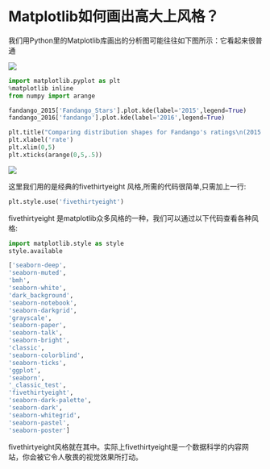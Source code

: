 # Matplotlib如何画出高大上风格？

我们用Python里的Matplotlib库画出的分析图可能往往如下图所示：它看起来很普通

![](https://shengbucket.oss-cn-hangzhou.aliyuncs.com/pics/OgACz.jpg)

```python
import matplotlib.pyplot as plt
%matplotlib inline
from numpy import arange

fandango_2015['Fandango_Stars'].plot.kde(label='2015',legend=True)
fandango_2016['fandango'].plot.kde(label='2016',legend=True)

plt.title("Comparing distribution shapes for Fandango's ratings\n(2015 vs 2016)")
plt.xlabel('rate')
plt.xlim(0,5)
plt.xticks(arange(0,5,.5))
```

![](https://shengbucket.oss-cn-hangzhou.aliyuncs.com/pics/XJYEd.jpg)

这里我们用的是经典的fivethirtyeight 风格,所需的代码很简单,只需加上一行:

```python
plt.style.use('fivethirtyeight')
```

fivethirtyeight 是matplotlib众多风格的一种，我们可以通过以下代码查看各种风格:

```python
import matplotlib.style as style
style.available
```

```python
['seaborn-deep',
'seaborn-muted',
'bmh',
'seaborn-white',
'dark_background',
'seaborn-notebook',
'seaborn-darkgrid',
'grayscale',
'seaborn-paper',
'seaborn-talk',
'seaborn-bright',
'classic',
'seaborn-colorblind',
'seaborn-ticks',
'ggplot',
'seaborn',
'_classic_test',
'fivethirtyeight',
'seaborn-dark-palette',
'seaborn-dark',
'seaborn-whitegrid',
'seaborn-pastel',
'seaborn-poster']
```

fivethirtyeight风格就在其中。实际上fivethirtyeight是一个数据科学的内容网站，你会被它令人敬畏的视觉效果所打动。